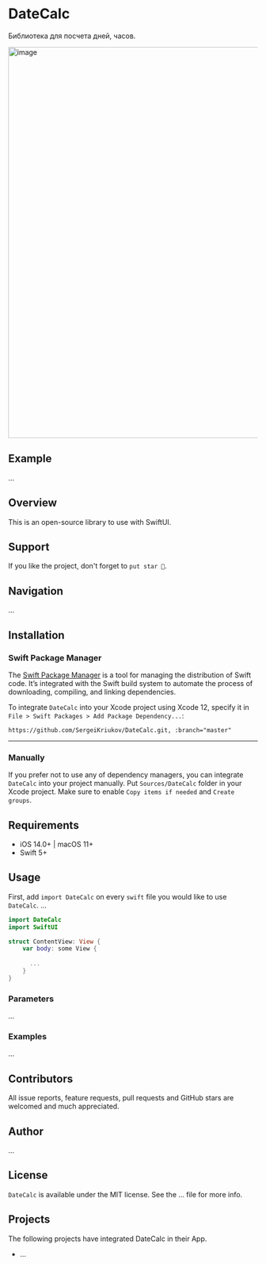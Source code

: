 # DateCalc

Библиотека для посчета дней, часов.

<img width="788" alt="image" src="https://github.com/user-attachments/assets/ea4eef62-def0-4ed0-ab83-0f310a8a2ef5">

## Example

...

## Overview

This is an open-source library to use with SwiftUI. 

## Support 

If you like the project, don't forget to `put star 🌟`.

## Navigation

...

## Installation

### Swift Package Manager

The [Swift Package Manager](https://swift.org/package-manager/) is a tool for managing the distribution of Swift code. It’s integrated with the Swift build system to automate the process of downloading, compiling, and linking dependencies.

To integrate `DateCalc` into your Xcode project using Xcode 12, specify it in `File > Swift Packages > Add Package Dependency...`:

```ogdl
https://github.com/SergeiKriukov/DateCalc.git, :branch="master"
```

---

### Manually

If you prefer not to use any of dependency managers, you can integrate `DateCalc` into your project manually. Put `Sources/DateCalc` folder in your Xcode project. Make sure to enable `Copy items if needed` and `Create groups`.

## Requirements

- iOS 14.0+ | macOS 11+
- Swift 5+

## Usage

First, add `import DateCalc` on every `swift` file you would like to use `DateCalc`. ...

```swift
import DateCalc
import SwiftUI

struct ContentView: View {
    var body: some View {
      
      ...  
    }
}

```

### Parameters

...

### Examples

...

## Contributors

All issue reports, feature requests, pull requests and GitHub stars are welcomed and much appreciated.

## Author

...

## License

`DateCalc` is available under the MIT license. See the ... file for more info.

## Projects

The following projects have integrated DateCalc in their App.
- ...
